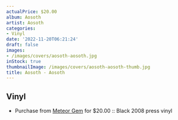 ```yaml
---
actualPrice: $20.00
album: Aosoth
artist: Aosoth
categories:
- Vinyl
date: '2022-11-20T06:21:24'
draft: false
images:
- /images/covers/aosoth-aosoth.jpg
inStock: true
thumbnailImage: /images/covers/aosoth-aosoth-thumb.jpg
title: Aosoth - Aosoth
---
```


## Vinyl
* Purchase from [Meteor Gem](https://meteor-gem.com/products/used-aosoth-aosoth-lp) for $20.00 :: Black 2008 press vinyl
